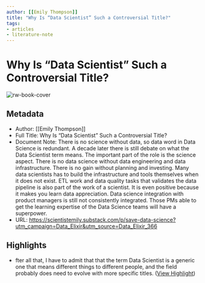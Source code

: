```yaml
---
author: [[Emily Thompson]]
title: "Why Is “Data Scientist” Such a Controversial Title?"
tags: 
- articles
- literature-note
---
```

# Why Is “Data Scientist” Such a Controversial Title?

![rw-book-cover](https://readwise-assets.s3.amazonaws.com/media/uploaded_book_covers/profile_691412/https3A2F2Fbucketeer-e05bbc84-baa3-437e-9518-adb32b_yniks1K.jpeg)

## Metadata
- Author: [[Emily Thompson]]
- Full Title: Why Is “Data Scientist” Such a Controversial Title?
- Document Note: There is no science without data, so data word in Data Science is redundant.
   A decade later there is still debate on what the Data Scientist term means. The important part of the role is the science aspect. 
   There is no data science without data engineering and data infrastructure. There is no gain without planning and investing.
   Many data scientists has to build the infrastructure and tools themselves when it does not exist. 
   ETL work and data quality tasks that validates the data pipeline is also part of the work of a scientist. It is even positive because it makes you learn data appreciation.
   Data science integration with product managers is still not consistently integrated. Those PMs able to get the learning expertise of the Data Science teams will have a superpower. 
- URL: https://scientistemily.substack.com/p/save-data-science?utm_campaign=Data_Elixir&utm_source=Data_Elixir_366

## Highlights
- fter all that, I have to admit that that the term Data Scientist is a generic one that means different things to different people, and the field probably does need to evolve with more specific titles. ([View Highlight](https://read.readwise.io/read/01gs3nhz0qq3c80wbmjm1xvx6v))
